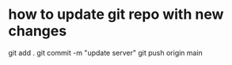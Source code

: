 # how to update git repo with new changes 

git add .
git commit -m "update server"
git push origin main